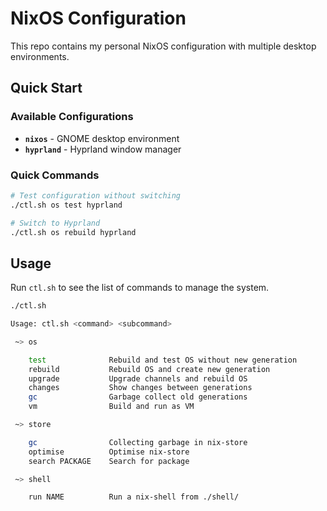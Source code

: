 # NixOS Configuration

This repo contains my personal NixOS configuration with multiple desktop environments.

## Quick Start

### Available Configurations
- **`nixos`** - GNOME desktop environment  
- **`hyprland`** - Hyprland window manager

### Quick Commands
```bash
# Test configuration without switching
./ctl.sh os test hyprland

# Switch to Hyprland
./ctl.sh os rebuild hyprland
```

## Usage

Run `ctl.sh` to see the list of commands to manage the system.

```bash
./ctl.sh

Usage: ctl.sh <command> <subcommand>

 ~> os

    test              Rebuild and test OS without new generation
    rebuild           Rebuild OS and create new generation
    upgrade           Upgrade channels and rebuild OS
    changes           Show changes between generations
    gc                Garbage collect old generations
    vm                Build and run as VM

 ~> store

    gc                Collecting garbage in nix-store
    optimise          Optimise nix-store
    search PACKAGE    Search for package

 ~> shell

    run NAME          Run a nix-shell from ./shell/
```
